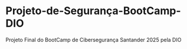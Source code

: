 # Projeto-de-Segurança-BootCamp-DIO
Projeto Final do BootCamp de Cibersegurança Santander 2025 pela DIO
